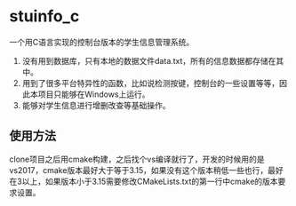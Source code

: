 # stuinfo_c

一个用C语言实现的控制台版本的学生信息管理系统。

1. 没有用到数据库，只有本地的数据文件data.txt，所有的信息数据都存储在其中。
2. 用到了很多平台特异性的函数，比如说检测按键，控制台的一些设置等等，因此本项目只能够在Windows上运行。
3. 能够对学生信息进行增删改查等基础操作。

## 使用方法
clone项目之后用cmake构建，之后找个vs编译就行了，开发的时候用的是vs2017，cmake版本最好大于等于3.15，如果没有这个版本稍低一些也行，最好在3以上，如果版本小于3.15需要修改CMakeLists.txt的第一行中cmake的版本要求设置。
